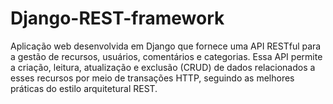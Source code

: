 # Django-REST-framework
 Aplicação web desenvolvida em Django que fornece uma API RESTful para a gestão de recursos, usuários, comentários e categorias. Essa API permite a criação, leitura, atualização e exclusão (CRUD) de dados relacionados a esses recursos por meio de transações HTTP, seguindo as melhores práticas do estilo arquitetural REST.
